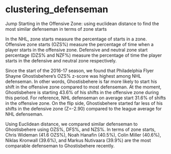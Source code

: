 # clustering_defenseman

Jump Starting in the Offensive Zone:
using euclidean distance to find the most similar defenseman in terms of zone starts 

In the NHL, zone starts measure the percentage of starts in a zone. Offensive zone starts (OZS%) measure the percentage of time when a player starts in the offensive zone. Defensive and neutral zone start percentage (DZS% and NZF%) measure the percentage of time the player starts in the defensive and neutral zone respectively. 

Since the start of the 2016-17 season, we found that Philadelphia Flyer Shayne Ghostisbehere’s OZS% z-score was highest among NHL defenseman. In other words, Ghostisbehere is far more likely to start his shift in the offensive zone compared to most defenseman. At the moment, Ghostisbehere is starting 43.6% of his shifts in the offensive zone during this period. For reference, NHL defenseman on average start 31.6% of shifts in the offensive zone. On the flip side, Ghostisbehere started far less of his shifts in the defensive zone (Z=-2.90) compared to the league average for NHL defenseman. 

Using Euclidean distance, we compared similar defenseman to Ghostisbehere using OZS%, DFS%, and NZS%. In terms of zone starts, Chris Wideman (41.6 OZS%), Noah Hanafin (40.5%), Colin Miller (40.6%), Niklas Kronwall (39.6%), and Markus Nutivaara (39.9%) are the most comparable defenseman to Ghostisbehere recently. 
